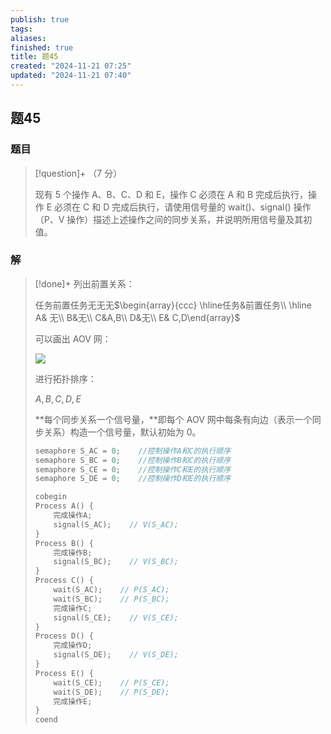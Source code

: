 ```yaml
---
publish: true
tags: 
aliases: 
finished: true
title: 题45
created: "2024-11-21 07:25"
updated: "2024-11-21 07:40"
---
```

## 题45
### 题目
> [!question]+
> （7 分）
> 
> 现有 5 个操作 A、B、C、D 和 E，操作 C 必须在 A 和 B 完成后执行，操作 E 必须在 C 和 D 完成后执行，请使用信号量的 wait()、signal() 操作（P、V 操作）描述上述操作之间的同步关系，并说明所用信号量及其初值。
### 解
> [!done]+
> 列出前置关系：
> 
> 任务前置任务无无无$\begin{array}{ccc} \hline任务&前置任务\\ \hline A& 无\\ B&无\\ C&A,B\\ D&无\\ E& C,D\end{array}$
> 
> 可以画出 AOV 网：
> 
> ![](https://picx.zhimg.com/v2-f438b0e5bd5abddcc097c0849bd33689_1440w.jpg)
> 
> 进行拓扑排序：
> 
> $A,B,C,D,E$
> 
> **每个同步关系一个信号量，**即每个 AOV 网中每条有向边（表示一个同步关系）构造一个信号量，默认初始为 0。
> 
> ```cpp
> semaphore S_AC = 0;    //控制操作A和C的执行顺序
> semaphore S_BC = 0;    //控制操作B和C的执行顺序
> semaphore S_CE = 0;    //控制操作C和E的执行顺序
> semaphore S_DE = 0;    //控制操作D和E的执行顺序
> 
> cobegin
> Process A() {
>     完成操作A;
>     signal(S_AC);    // V(S_AC);
> }
> Process B() {
>     完成操作B;
>     signal(S_BC);    // V(S_BC);
> }
> Process C() {
>     wait(S_AC);    // P(S_AC);
>     wait(S_BC);    // P(S_BC);
>     完成操作C;
>     signal(S_CE);    // V(S_CE);
> }
> Process D() {
>     完成操作D;
>     signal(S_DE);    // V(S_DE);
> }
> Process E() {
>     wait(S_CE);    // P(S_CE);
>     wait(S_DE);    // P(S_DE);
>     完成操作E;
> }
> coend
> ```